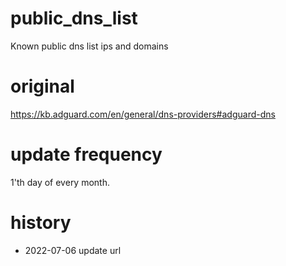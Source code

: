 # public_dns_list

Known public dns list  ips and domains


# original 

https://kb.adguard.com/en/general/dns-providers#adguard-dns



# update frequency 

1'th day of every month. 


# history 

- 2022-07-06 update url